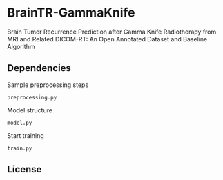# BrainTR-GammaKnife
Brain Tumor Recurrence Prediction after Gamma Knife Radiotherapy from MRI and Related DICOM-RT: An Open Annotated Dataset and Baseline Algorithm

## Dependencies

Sample preprocessing steps
```
preprocessing.py
```

Model structure
```
model.py
```

Start training
```
train.py
```
## License
